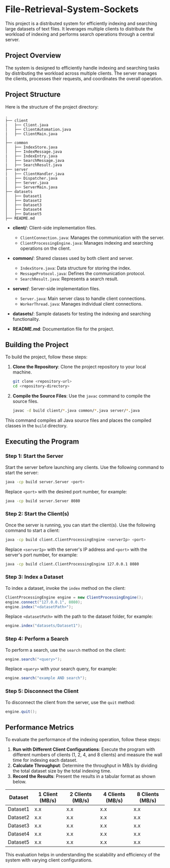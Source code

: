 # File-Retrieval-System-Sockets

This project is a distributed system for efficiently indexing and searching large datasets of text files. It leverages multiple clients to distribute the workload of indexing and performs search operations through a central server.

## Project Overview

The system is designed to efficiently handle indexing and searching tasks by distributing the workload across multiple clients. The server manages the clients, processes their requests, and coordinates the overall operation.

## Project Structure

Here is the structure of the project directory:

```
.
├── client
|   ├── Client.java
│   ├── ClientAutomation.java
|   ├── ClientMain.java
│   
├── common
│   ├── IndexStore.java
│   ├── IndexMessage.java
|   ├── IndexEntry.java
│   ├── SearchMessage.java
|   ├── SearchResult.java
├── server
|   ├── ClientHandler.java
|   ├── Dispatcher.java
│   ├── Server.java
│   ├── ServerMain.java
├── datasets
│   ├── Dataset1
│   ├── Dataset2
│   ├── Dataset3
│   ├── Dataset4
│   ├── Dataset5
├── README.md

```

- **client/**: Client-side implementation files.
  - `ClientConnection.java`: Manages the communication with the server.
  - `ClientProcessingEngine.java`: Manages indexing and searching operations on the client.

- **common/**: Shared classes used by both client and server.
  - `IndexStore.java`: Data structure for storing the index.
  - `MessageProtocol.java`: Defines the communication protocol.
  - `SearchResult.java`: Represents a search result.

- **server/**: Server-side implementation files.
  - `Server.java`: Main server class to handle client connections.
  - `WorkerThread.java`: Manages individual client connections.

- **datasets/**: Sample datasets for testing the indexing and searching functionality.

- **README.md**: Documentation file for the project.

## Building the Project

To build the project, follow these steps:

1. **Clone the Repository**: Clone the project repository to your local machine.
   ```bash
   git clone <repository-url>
   cd <repository-directory>
   ```

2. **Compile the Source Files**: Use the `javac` command to compile the source files.
   ```bash
   javac -d build client/*.java common/*.java server/*.java
   ```

This command compiles all Java source files and places the compiled classes in the `build` directory.

## Executing the Program

### Step 1: Start the Server

Start the server before launching any clients. Use the following command to start the server:
```bash
java -cp build server.Server <port>
```
Replace `<port>` with the desired port number, for example:
```bash
java -cp build server.Server 8080
```

### Step 2: Start the Client(s)

Once the server is running, you can start the client(s). Use the following command to start a client:
```bash
java -cp build client.ClientProcessingEngine <serverIp> <port>
```
Replace `<serverIp>` with the server's IP address and `<port>` with the server's port number, for example:
```bash
java -cp build client.ClientProcessingEngine 127.0.0.1 8080
```

### Step 3: Index a Dataset

To index a dataset, invoke the `index` method on the client:
```java
ClientProcessingEngine engine = new ClientProcessingEngine();
engine.connect("127.0.0.1", 8080);
engine.index("<datasetPath>");
```
Replace `<datasetPath>` with the path to the dataset folder, for example:
```java
engine.index("datasets/Dataset1");
```

### Step 4: Perform a Search

To perform a search, use the `search` method on the client:
```java
engine.search("<query>");
```
Replace `<query>` with your search query, for example:
```java
engine.search("example AND search");
```

### Step 5: Disconnect the Client

To disconnect the client from the server, use the `quit` method:
```java
engine.quit();
```

## Performance Metrics

To evaluate the performance of the indexing operation, follow these steps:

1. **Run with Different Client Configurations**: Execute the program with different numbers of clients (1, 2, 4, and 8 clients) and measure the wall time for indexing each dataset.
2. **Calculate Throughput**: Determine the throughput in MB/s by dividing the total dataset size by the total indexing time.
3. **Record the Results**: Present the results in a tabular format as shown below.

| Dataset  | 1 Client (MB/s) | 2 Clients (MB/s) | 4 Clients (MB/s) | 8 Clients (MB/s) |
|----------|------------------|------------------|------------------|------------------|
| Dataset1 |        x.x       |       x.x        |      x.x         |      x.x         |
| Dataset2 |        x.x       |       x.x        |      x.x         |      x.x         |
| Dataset3 |        x.x       |       x.x        |      x.x         |      x.x         |
| Dataset4 |        x.x       |       x.x        |      x.x         |      x.x         |
| Dataset5 |        x.x       |       x.x        |      x.x         |      x.x         |

This evaluation helps in understanding the scalability and efficiency of the system with varying client configurations.

